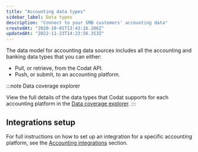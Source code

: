 ```yaml
---
title: "Accounting data types"
sidebar_label: Data types
description: "Connect to your SMB customers' accounting data"
createdAt: "2020-10-01T13:43:16.106Z"
updatedAt: "2022-11-23T14:23:56.353Z"
---
```


The data model for accounting data sources includes all the accounting and banking data types that you can either:

- Pull, or retrieve, from the Codat API.
- Push, or submit, to an accounting platform.

:::note Data coverage explorer

View the full details of the data types that Codat supports for each accounting platform in the <a className="external" href="https://knowledge.codat.io/supported-features/accounting?view=tab-by-data-type" target="_blank">Data coverage explorer</a>.
:::

## Integrations setup

For full instructions on how to set up an integration for a specific accounting platform, see the [Accounting integrations](https://docs.codat.io/docs/accounting-overview) section.
